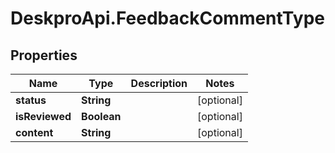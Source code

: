 # DeskproApi.FeedbackCommentType

## Properties
Name | Type | Description | Notes
------------ | ------------- | ------------- | -------------
**status** | **String** |  | [optional] 
**isReviewed** | **Boolean** |  | [optional] 
**content** | **String** |  | [optional] 


